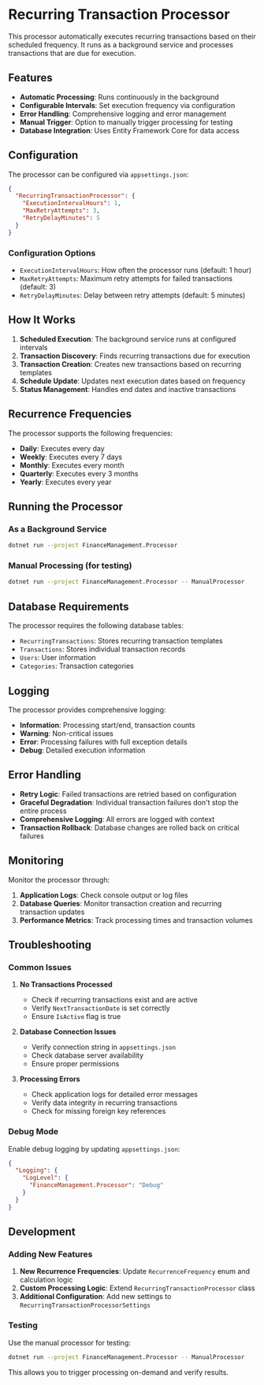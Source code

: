 # Recurring Transaction Processor

This processor automatically executes recurring transactions based on their scheduled frequency. It runs as a background service and processes transactions that are due for execution.

## Features

- **Automatic Processing**: Runs continuously in the background
- **Configurable Intervals**: Set execution frequency via configuration
- **Error Handling**: Comprehensive logging and error management
- **Manual Trigger**: Option to manually trigger processing for testing
- **Database Integration**: Uses Entity Framework Core for data access

## Configuration

The processor can be configured via `appsettings.json`:

```json
{
  "RecurringTransactionProcessor": {
    "ExecutionIntervalHours": 1,
    "MaxRetryAttempts": 3,
    "RetryDelayMinutes": 5
  }
}
```

### Configuration Options

- `ExecutionIntervalHours`: How often the processor runs (default: 1 hour)
- `MaxRetryAttempts`: Maximum retry attempts for failed transactions (default: 3)
- `RetryDelayMinutes`: Delay between retry attempts (default: 5 minutes)

## How It Works

1. **Scheduled Execution**: The background service runs at configured intervals
2. **Transaction Discovery**: Finds recurring transactions due for execution
3. **Transaction Creation**: Creates new transactions based on recurring templates
4. **Schedule Update**: Updates next execution dates based on frequency
5. **Status Management**: Handles end dates and inactive transactions

## Recurrence Frequencies

The processor supports the following frequencies:

- **Daily**: Executes every day
- **Weekly**: Executes every 7 days
- **Monthly**: Executes every month
- **Quarterly**: Executes every 3 months
- **Yearly**: Executes every year

## Running the Processor

### As a Background Service

```bash
dotnet run --project FinanceManagement.Processor
```

### Manual Processing (for testing)

```bash
dotnet run --project FinanceManagement.Processor -- ManualProcessor
```

## Database Requirements

The processor requires the following database tables:

- `RecurringTransactions`: Stores recurring transaction templates
- `Transactions`: Stores individual transaction records
- `Users`: User information
- `Categories`: Transaction categories

## Logging

The processor provides comprehensive logging:

- **Information**: Processing start/end, transaction counts
- **Warning**: Non-critical issues
- **Error**: Processing failures with full exception details
- **Debug**: Detailed execution information

## Error Handling

- **Retry Logic**: Failed transactions are retried based on configuration
- **Graceful Degradation**: Individual transaction failures don't stop the entire process
- **Comprehensive Logging**: All errors are logged with context
- **Transaction Rollback**: Database changes are rolled back on critical failures

## Monitoring

Monitor the processor through:

1. **Application Logs**: Check console output or log files
2. **Database Queries**: Monitor transaction creation and recurring transaction updates
3. **Performance Metrics**: Track processing times and transaction volumes

## Troubleshooting

### Common Issues

1. **No Transactions Processed**
   - Check if recurring transactions exist and are active
   - Verify `NextTransactionDate` is set correctly
   - Ensure `IsActive` flag is true

2. **Database Connection Issues**
   - Verify connection string in `appsettings.json`
   - Check database server availability
   - Ensure proper permissions

3. **Processing Errors**
   - Check application logs for detailed error messages
   - Verify data integrity in recurring transactions
   - Check for missing foreign key references

### Debug Mode

Enable debug logging by updating `appsettings.json`:

```json
{
  "Logging": {
    "LogLevel": {
      "FinanceManagement.Processor": "Debug"
    }
  }
}
```

## Development

### Adding New Features

1. **New Recurrence Frequencies**: Update `RecurrenceFrequency` enum and calculation logic
2. **Custom Processing Logic**: Extend `RecurringTransactionProcessor` class
3. **Additional Configuration**: Add new settings to `RecurringTransactionProcessorSettings`

### Testing

Use the manual processor for testing:

```bash
dotnet run --project FinanceManagement.Processor -- ManualProcessor
```

This allows you to trigger processing on-demand and verify results.
